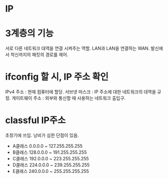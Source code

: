 IP
=========


# 3계층의 기능
서로 다른 네트워크 대역을 연결 시켜주는 역할. LAN과 LAN을 연결하는 WAN. 발신에서 착신까지의 패킷의 경로를 제어. 

# ifconfig 할 시, IP 주소 확인
IPv4 주소 : 현재 컴퓨터에 할당. 
서브넷 마스크 : IP 주소에 대한 네트워크의 대역을 규정.
게이트웨이 주소 : 외부와 통신할 때 사용하는 네트워크 출입구.


# classful IP주소
초창기에 쓰임. 낭비가 심한 단점이 있음.
- A클래스  0.0.0.0 ~ 127.255.255.255
- B클래스 128.0.0.0 ~ 191.255.255.255
- C클래스 192.0.0.0 ~ 223.255.255.255
- D클래스 224.0.0.0 ~ 239.255.255.255
- E클래스 240.0.0.0 ~ 255.255.255.255

